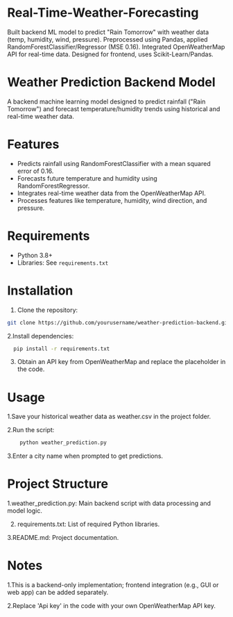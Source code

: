 # Real-Time-Weather-Forecasting
Built backend ML model to predict "Rain Tomorrow" with weather data (temp, humidity, wind, pressure). Preprocessed using Pandas, applied RandomForestClassifier/Regressor (MSE 0.16). Integrated OpenWeatherMap API for real-time data. Designed for frontend, uses Scikit-Learn/Pandas.

# Weather Prediction Backend Model

A backend machine learning model designed to predict rainfall ("Rain Tomorrow") and forecast temperature/humidity trends using historical and real-time weather data.

# Features
- Predicts rainfall using RandomForestClassifier with a mean squared error of 0.16.
- Forecasts future temperature and humidity using RandomForestRegressor.
- Integrates real-time weather data from the OpenWeatherMap API.
- Processes features like temperature, humidity, wind direction, and pressure.

# Requirements
- Python 3.8+
- Libraries: See `requirements.txt`

# Installation
1. Clone the repository:
 ```bash
git clone https://github.com/yourusername/weather-prediction-backend.git
```
   
2.Install dependencies:

  ```bash
    pip install -r requirements.txt
  ```

3. Obtain an API key from OpenWeatherMap and replace the placeholder in the code.

# Usage
1.Save your historical weather data as weather.csv in the project folder.

2.Run the script:
```bash
    python weather_prediction.py
  ```

3.Enter a city name when prompted to get predictions.


# Project Structure

1.weather_prediction.py: Main backend script with data processing and model logic.

2. requirements.txt: List of required Python libraries.

3.README.md: Project documentation.

# Notes
1.This is a backend-only implementation; frontend integration (e.g., GUI or web app) can be added separately.

2.Replace 'Api key' in the code with your own OpenWeatherMap API key.
